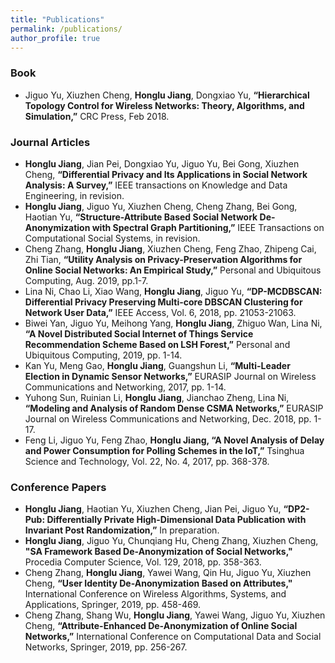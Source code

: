 ```yaml
---
title: "Publications"
permalink: /publications/
author_profile: true
---
```

### <i class="fa fa-fw fa-book" aria-hidden="true"></i> Book

* Jiguo Yu, Xiuzhen Cheng, **Honglu Jiang**, Dongxiao Yu, **“Hierarchical Topology Control for Wireless Networks: Theory, Algorithms, and Simulation,”** CRC Press, Feb 2018.

### <i class="fa fa-fw fa-book-open" aria-hidden="true"></i> Journal Articles
* **Honglu Jiang**, Jian Pei, Dongxiao Yu, Jiguo Yu, Bei Gong, Xiuzhen Cheng, **“Differential Privacy and Its Applications in Social Network Analysis: A Survey,”** IEEE transactions on Knowledge and Data Engineering, in revision.    
* **Honglu Jiang**, Jiguo Yu, Xiuzhen Cheng, Cheng Zhang, Bei Gong, Haotian Yu, **“Structure-Attribute Based Social Network De-Anonymization with Spectral Graph Partitioning,”** IEEE Transactions on Computational Social Systems, in revision.  
* Cheng Zhang, **Honglu Jiang**, Xiuzhen Cheng, Feng Zhao, Zhipeng Cai, Zhi Tian, **“Utility Analysis on Privacy-Preservation Algorithms for Online Social Networks: An Empirical Study,”** Personal and Ubiquitous Computing, Aug. 2019, pp.1-7.
* Lina Ni, Chao Li, Xiao Wang, **Honglu Jiang**, Jiguo Yu, **“DP-MCDBSCAN: Differential Privacy Preserving Multi-core DBSCAN Clustering for Network User Data,”** IEEE Access, Vol. 6, 2018, pp. 21053-21063.
* Biwei Yan, Jiguo Yu, Meihong Yang, **Honglu Jiang**, Zhiguo Wan, Lina Ni, **“A Novel Distributed Social Internet of Things Service Recommendation Scheme Based on LSH Forest,”** Personal and Ubiquitous Computing, 2019, pp. 1-14.
* Kan Yu, Meng Gao, **Honglu Jiang**, Guangshun Li, **“Multi-Leader Election in Dynamic Sensor Networks,”** EURASIP Journal on Wireless Communications and Networking, 2017, pp. 1-14.
* Yuhong Sun, Ruinian Li, **Honglu Jiang**, Jianchao Zheng, Lina Ni, **“Modeling and Analysis of Random Dense CSMA Networks,”** EURASIP Journal on Wireless Communications and Networking, Dec. 2018, pp. 1-17.
* Feng Li, Jiguo Yu, Feng Zhao, **Honglu Jiang, “A Novel Analysis of Delay and Power Consumption for Polling Schemes in the IoT,”** Tsinghua Science and Technology, Vol. 22, No. 4, 2017, pp. 368-378.

### <i class="fa fa-fw fa-book-open" aria-hidden="true"></i> Conference Papers 
* **Honglu Jiang**, Haotian Yu, Xiuzhen Cheng, Jian Pei, Jiguo Yu, **“DP2-Pub: Differentially Private High-Dimensional Data Publication with Invariant Post Randomization,”** In preparation. 
* **Honglu Jiang**, Jiguo Yu, Chunqiang Hu, Cheng Zhang, Xiuzhen Cheng, **"SA Framework Based De-Anonymization of Social Networks,"** Procedia Computer Science, Vol. 129, 2018, pp. 358-363.
* Cheng Zhang, **Honglu Jiang**, Yawei Wang, Qin Hu, Jiguo Yu, Xiuzhen Cheng, **“User Identity De-Anonymization Based on Attributes,"** International Conference on Wireless Algorithms, Systems, and Applications, Springer, 2019, pp. 458-469. 
* Cheng Zhang, Shang Wu, **Honglu Jiang**, Yawei Wang, Jiguo Yu, Xiuzhen Cheng, **“Attribute-Enhanced De-Anonymization of Online Social Networks,”** International Conference on Computational Data and Social Networks, Springer, 2019, pp. 256-267.

